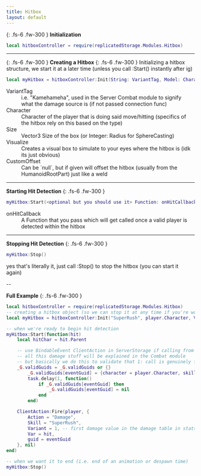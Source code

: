 ```yaml
---
title: Hitbox
layout: default
---
```


{: .fs-6 .fw-300 }
**Initialization**
```lua
local hitboxController = require(replicatedStorage.Modules.Hitbox)
```

---

{: .fs-6 .fw-300 }
**Creating a Hitbox**
{: .fs-6 .fw-300 }
Initializing a hitbox structure, we start it at a later time (unless you call :Start() instantly after ig)
```lua
local myHitbox = hitboxController:Init(String: VariantTag, Model: Character, Vector3: Size, Bool: Visualize, <Optional> CFrame: CustomOffset)
```
<dl>
  <dt>VariantTag</dt>
  <dd>i.e. "Kamehameha", used in the Server Combat module to signify what the damage source is (if not passed connection func)</dd>
  <dt>Character</dt>
  <dd>Character of the player that is doing said move/hitting (specifics of the hitbox rely on this based on the type)</dd>
  <dt>Size</dt>
  <dd>Vector3 Size of the box (or Integer: Radius for SphereCasting)</dd>
  <dt>Visualize</dt>
  <dd>Creates a visual box to simulate to your eyes where the hitbox is (idk its just obvious)</dd>
  <dt>CustomOffset</dt>
  <dd>Can be `null`, but if given will offset the hitbox (usually from the HumanoidRootPart) just like a weld</dd>
</dl>

---

**Starting Hit Detection**
{: .fs-6 .fw-300 }
```lua
myHitbox:Start(<optional but you should use it> Function: onHitCallback)
```
<dl>
  <dt>onHitCallback</dt>
  <dd>A Function that you pass which will get called once a valid player is detected within the hitbox</dd>
</dl>

---

**Stopping Hit Detection**
{: .fs-6 .fw-300 }
```lua
myHitbox:Stop()
```
yes that's literally it, just call :Stop() to stop the hitbox (you can start it again)

--

**Full Example**
{: .fs-6 .fw-300 }
```lua
local hitboxController = require(replicatedStorage.Modules.Hitbox)
-- creating a hitbox object (so we can stop it at any time if you're wondering why :Init() isn't also just :Start()
local myHitbox = hitboxController:Init("SuperRush", player.Character, Vector3.new(5,5,5), false)

-- when we're ready to begin hit detection
myHitbox:Start(function(hit)
	local hitChar = hit.Parent

	-- use BindableEvent ClientAction in ServerStorage if calling from server (i.e. a skill), and calling the normal remote otherwise (explained in Networks page)
	-- all this damage stuff will be explained in the Combat module
	-- but basically we do this to validate that 1: call is genuinely from the server and was not somehow exploited by the client in anyway
	_G.validGuids = _G.validGuids or {}
		_G.validGuids[eventGuid] = {character = player.Character, skill = "SuperRush", expires = os.clock() + 1}
		task.delay(1, function()
			if _G.validGuids[eventGuid] then
				_G.validGuids[eventGuid] = nil
			end
		end)

	ClientAction:Fire(player, {
		Action = "Damage",
		Skill = "SuperRush",
		Variant = 1, -- first damage value in the damage table in stats for skill
		Var = hit,
		guid = eventGuid
	}, nil)
end)

-- when we want it to end (i.e. end of an animation or despawn time)
myHitbox:Stop()

```
